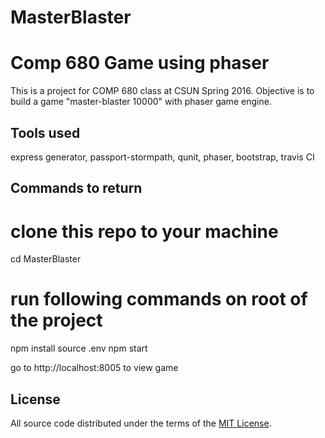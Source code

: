 # MasterBlaster
Comp 680 Game using phaser
=======
This is a project for COMP 680 class at CSUN Spring 2016.
Objective is to build a game "master-blaster 10000" with phaser game engine.


Tools used
----------

express generator, passport-stormpath, qunit, phaser, bootstrap, travis CI


Commands to return
-------------------
# clone this repo to your machine
cd MasterBlaster
# run following commands on root of the project
npm install
source .env
npm start

go to http://localhost:8005 to view game


License
-------

All source code distributed under the terms of the [MIT License](LICENSE).
